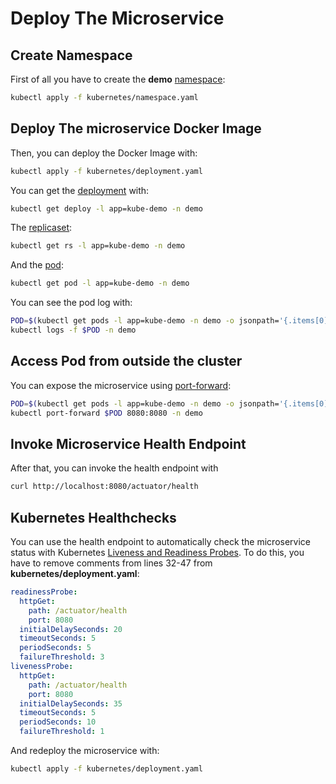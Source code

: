 # Deploy The Microservice

## Create Namespace

First of all you have to create the **demo** [namespace](https://kubernetes.io/docs/concepts/overview/working-with-objects/namespaces/):

```bash
kubectl apply -f kubernetes/namespace.yaml
```

## Deploy The microservice Docker Image

Then, you can deploy the Docker Image with:

```bash
kubectl apply -f kubernetes/deployment.yaml
```

You can get the [deployment](https://kubernetes.io/docs/concepts/workloads/controllers/deployment/) with:

```bash
kubectl get deploy -l app=kube-demo -n demo
```

The [replicaset](https://kubernetes.io/docs/concepts/workloads/controllers/replicaset/):

```bash
kubectl get rs -l app=kube-demo -n demo
```

And the [pod](https://kubernetes.io/docs/concepts/workloads/pods/pod/):

```bash
kubectl get pod -l app=kube-demo -n demo
```

You can see the pod log with:

```bash
POD=$(kubectl get pods -l app=kube-demo -n demo -o jsonpath='{.items[0].metadata.name}')
kubectl logs -f $POD -n demo
```

## Access Pod from outside the cluster

You can expose the microservice using [port-forward](https://kubernetes.io/docs/tasks/access-application-cluster/port-forward-access-application-cluster/):

```bash
POD=$(kubectl get pods -l app=kube-demo -n demo -o jsonpath='{.items[0].metadata.name}')
kubectl port-forward $POD 8080:8080 -n demo
```

## Invoke Microservice Health Endpoint

After that, you can invoke the health endpoint with

```bash
curl http://localhost:8080/actuator/health
```

## Kubernetes Healthchecks

You can use the health endpoint to automatically check the microservice status with Kubernetes [Liveness and Readiness Probes](https://kubernetes.io/docs/tasks/configure-pod-container/configure-liveness-readiness-probes/).
To do this, you have to remove comments from lines 32-47 from **kubernetes/deployment.yaml**:

```yaml
readinessProbe:
  httpGet:
    path: /actuator/health
    port: 8080
  initialDelaySeconds: 20
  timeoutSeconds: 5
  periodSeconds: 5
  failureThreshold: 3
livenessProbe:
  httpGet:
    path: /actuator/health
    port: 8080
  initialDelaySeconds: 35
  timeoutSeconds: 5
  periodSeconds: 10
  failureThreshold: 1
```

And redeploy the microservice with:

```bash
kubectl apply -f kubernetes/deployment.yaml
```
